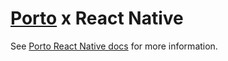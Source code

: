 # [Porto](https://porto.sh) x React Native

See [Porto React Native docs](https://porto.sh/sdk/api/mode#modereactnative) for more information.
